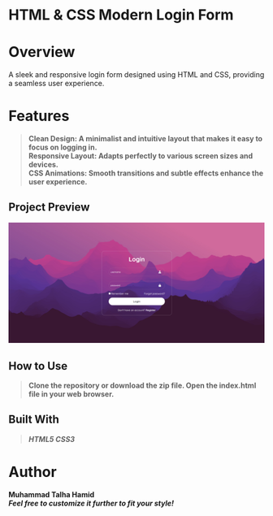 # HTML & CSS Modern Login Form
# Overview
A sleek and responsive login form designed using HTML and CSS, providing a seamless user experience.
# Features
> <b>Clean Design: A minimalist and intuitive layout that makes it easy to focus on logging in.<b> <br>
> Responsive Layout: Adapts perfectly to various screen sizes and devices. <br>
> CSS Animations: Smooth transitions and subtle effects enhance the user experience.
## Project Preview
<img src=https://github.com/talhaFASTCr123/HTML-CSS-Modern-Login-Form/blob/main/Images/login_preview.png>

## How to Use
> Clone the repository or download the zip file.
> Open the index.html file in your web browser.
## Built With
> *HTML5*
> *CSS3*
# Author
Muhammad Talha Hamid <br>
*Feel free to customize it further to fit your style!*
